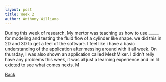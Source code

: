 ```yaml
---
layout: post
title: Week 2
author: Anthony Williams
---
```


During this week of research, My mentor was teaching us how to use _____ for modeling and testing the fluid flow of a cylinder like shape. we did this in 2D and 3D to get a feel of the software. I feel like i have a basic understanding of the application after messing around with it all week. On thursday, I was also shown an application called MeshMixer. I didn't relly have any problems this week, it was all just a learning experience and im lil exicted to see what comes nexts. M


[Back](./)

